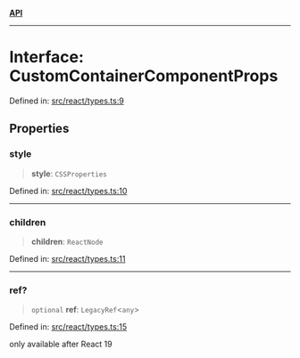 [**API**](../../API.md)

***

# Interface: CustomContainerComponentProps

Defined in: [src/react/types.ts:9](https://github.com/inokawa/virtua/blob/a4dc37ae2c2c92c0fc6479150a2364bca543b622/src/react/types.ts#L9)

## Properties

### style

> **style**: `CSSProperties`

Defined in: [src/react/types.ts:10](https://github.com/inokawa/virtua/blob/a4dc37ae2c2c92c0fc6479150a2364bca543b622/src/react/types.ts#L10)

***

### children

> **children**: `ReactNode`

Defined in: [src/react/types.ts:11](https://github.com/inokawa/virtua/blob/a4dc37ae2c2c92c0fc6479150a2364bca543b622/src/react/types.ts#L11)

***

### ref?

> `optional` **ref**: `LegacyRef`\<`any`\>

Defined in: [src/react/types.ts:15](https://github.com/inokawa/virtua/blob/a4dc37ae2c2c92c0fc6479150a2364bca543b622/src/react/types.ts#L15)

only available after React 19
